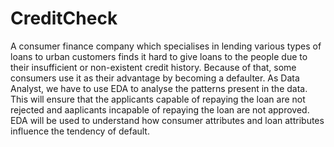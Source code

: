 # CreditCheck

A consumer finance company which specialises in lending various types of loans to urban customers finds it hard to give loans to the people due to their insufficient or non-existent credit history. Because of that, some consumers use it as their advantage by becoming a defaulter.
As Data Analyst, we have to use EDA to analyse the patterns present in the data. This will ensure that the applicants capable of repaying the loan are not rejected and aaplicants incapable of repaying the loan are not approved.
EDA will be used to understand how consumer attributes and loan attributes influence the tendency of default.
